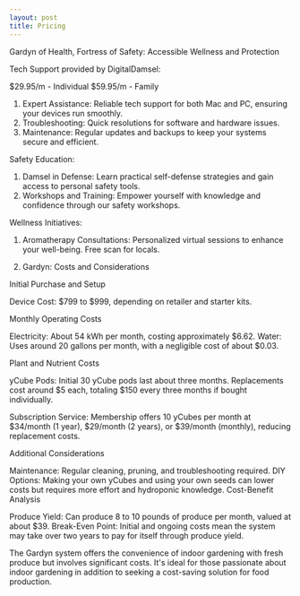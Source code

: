 ```yaml
---
layout: post
title: Pricing
---
```


Gardyn of Health, Fortress of Safety: Accessible Wellness and Protection

Tech Support provided by DigitalDamsel: 

$29.95/m - Individual $59.95/m - Family 

1. Expert Assistance: Reliable tech support for both Mac and PC, ensuring your devices run smoothly.
2. Troubleshooting: Quick resolutions for software and hardware issues.
3. Maintenance: Regular updates and backups to keep your systems secure and efficient.

Safety Education:

1. Damsel in Defense: Learn practical self-defense strategies and gain access to personal safety tools.
2. Workshops and Training: Empower yourself with knowledge and confidence through our safety workshops.

Wellness Initiatives:

1. Aromatherapy Consultations: Personalized virtual sessions to enhance your well-being. Free scan for locals.

2. Gardyn: Costs and Considerations

Initial Purchase and Setup

Device Cost: $799 to $999, depending on retailer and starter kits.

Monthly Operating Costs

Electricity: About 54 kWh per month, costing approximately $6.62.
Water: Uses around 20 gallons per month, with a negligible cost of about $0.03.

Plant and Nutrient Costs

yCube Pods: Initial 30 yCube pods last about three months. Replacements cost around $5 each, totaling $150 every three months if bought individually.

Subscription Service: Membership offers 10 yCubes per month at $34/month (1 year), $29/month (2 years), or $39/month (monthly), reducing replacement costs.

Additional Considerations

Maintenance: Regular cleaning, pruning, and troubleshooting required.
DIY Options: Making your own yCubes and using your own seeds can lower costs but requires more effort and hydroponic knowledge.
Cost-Benefit Analysis

Produce Yield: Can produce 8 to 10 pounds of produce per month, valued at about $39.
Break-Even Point: Initial and ongoing costs mean the system may take over two years to pay for itself through produce yield.

The Gardyn system offers the convenience of indoor gardening with fresh produce but involves significant costs. It's ideal for those passionate about indoor gardening in addition to seeking a cost-saving solution for food production.

